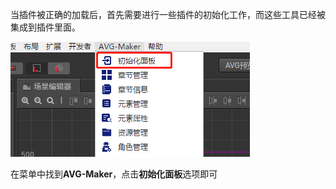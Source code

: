 当插件被正确的加载后，首先需要进行一些插件的初始化工作，而这些工具已经被集成到插件里面。

![](/assets/init.png)

在菜单中找到**AVG-Maker**，点击**初始化面板**选项即可

